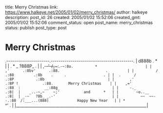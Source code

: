 title: Merry Christmas
link: https://www.halkeye.net/2005/01/02/merry_christmas/
author: halkeye
description: 
post_id: 26
created: 2005/01/02 15:52:06
created_gmt: 2005/01/02 15:52:06
comment_status: open
post_name: merry_christmas
status: publish
post_type: post

# Merry Christmas

.----------------------_._------------------------------------------.
     |                     d888b         .                        *      |
     |   .   *           _ ?888P_                         .              |
     |             ,-~~-'-/_~~~:.`-~:8o.          *                      |
     |           ,'      .:8bv'      .:88.                     .         |
     |          /         .:88         .:8b    .     .                 . |
     |  .      /          .:8P          .:8b                             |
     |       ,'          .:8P !           .:88.       Merry Christmas    |
     |    ,='           .:88  :           __:88g_                        |
     |     -._          .:8|  |    _..-~,~    ~;'           and      *   |
     |        ~o..__    .:8|  | _-~   ?8b_ _.-'                          |
     |          ~~  ~~--.:88  /:___...(888)             Happy New Year   |
     | *                               `^'      .                        |
     |___________________________________________________________________|
